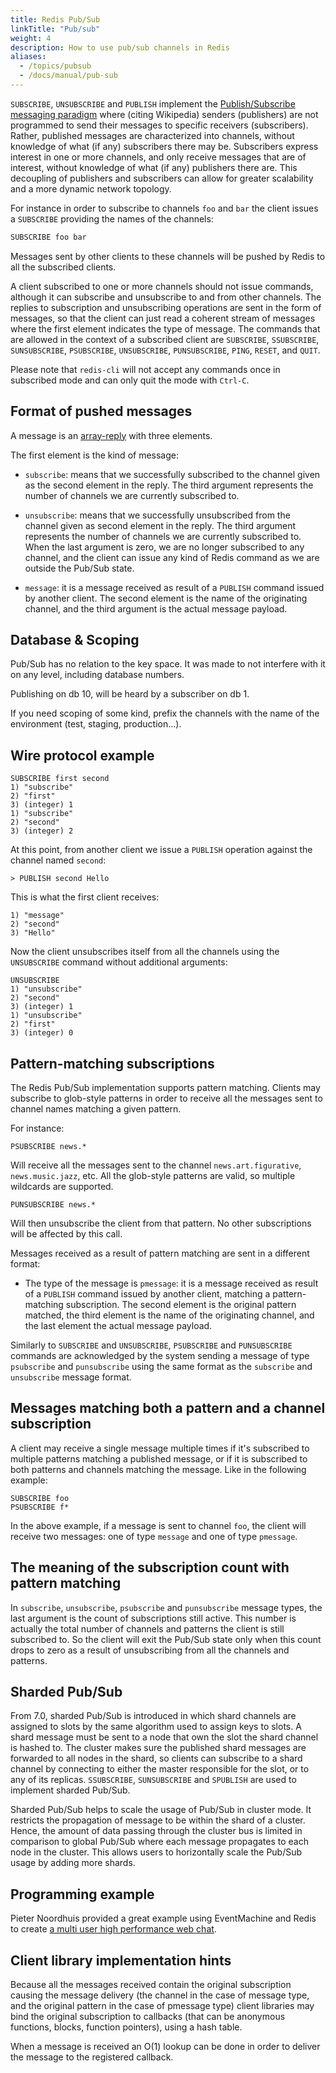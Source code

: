 ```yaml
---
title: Redis Pub/Sub
linkTitle: "Pub/sub"
weight: 4
description: How to use pub/sub channels in Redis
aliases:
  - /topics/pubsub
  - /docs/manual/pub-sub
---
```


`SUBSCRIBE`, `UNSUBSCRIBE` and `PUBLISH`
implement the [Publish/Subscribe messaging
paradigm](http://en.wikipedia.org/wiki/Publish/subscribe) where
(citing Wikipedia) senders (publishers) are not programmed to send
their messages to specific receivers (subscribers). Rather, published
messages are characterized into channels, without knowledge of what (if
any) subscribers there may be. Subscribers express interest in one or
more channels, and only receive messages that are of interest, without
knowledge of what (if any) publishers there are. This decoupling of
publishers and subscribers can allow for greater scalability and a more
dynamic network topology.

For instance in order to subscribe to channels `foo` and `bar` the
client issues a `SUBSCRIBE` providing the names of the channels:

```bash
SUBSCRIBE foo bar
```

Messages sent by other clients to these channels will be pushed by Redis
to all the subscribed clients.

A client subscribed to one or more channels should not issue commands,
although it can subscribe and unsubscribe to and from other channels.
The replies to subscription and unsubscribing operations are sent in
the form of messages, so that the client can just read a coherent
stream of messages where the first element indicates the type of
message. The commands that are allowed in the context of a subscribed
client are `SUBSCRIBE`, `SSUBSCRIBE`, `SUNSUBSCRIBE`, `PSUBSCRIBE`, `UNSUBSCRIBE`, `PUNSUBSCRIBE`, `PING`, `RESET`, and `QUIT`.

Please note that `redis-cli` will not accept any commands once in
subscribed mode and can only quit the mode with `Ctrl-C`.

## Format of pushed messages

A message is an [array-reply](/topics/protocol#array-reply) with three elements.

The first element is the kind of message:

* `subscribe`: means that we successfully subscribed to the channel
given as the second element in the reply. The third argument represents
the number of channels we are currently subscribed to.

* `unsubscribe`: means that we successfully unsubscribed from the
channel given as second element in the reply. The third argument
represents the number of channels we are currently subscribed to. When
the last argument is zero, we are no longer subscribed to any channel,
and the client can issue any kind of Redis command as we are outside the
Pub/Sub state.

* `message`: it is a message received as result of a `PUBLISH` command
issued by another client. The second element is the name of the
originating channel, and the third argument is the actual message
payload.

## Database & Scoping

Pub/Sub has no relation to the key space.
It was made to not interfere with it on any level, including database numbers.

Publishing on db 10, will be heard by a subscriber on db 1.

If you need scoping of some kind, prefix the channels with the name of the
environment (test, staging, production...).

## Wire protocol example

```
SUBSCRIBE first second
1) "subscribe"
2) "first"
3) (integer) 1
1) "subscribe"
2) "second"
3) (integer) 2
```

At this point, from another client we issue a `PUBLISH` operation
against the channel named `second`:

```
> PUBLISH second Hello
```

This is what the first client receives:

```
1) "message"
2) "second"
3) "Hello"
```

Now the client unsubscribes itself from all the channels using the
`UNSUBSCRIBE` command without additional arguments:

```
UNSUBSCRIBE
1) "unsubscribe"
2) "second"
3) (integer) 1
1) "unsubscribe"
2) "first"
3) (integer) 0
```

## Pattern-matching subscriptions

The Redis Pub/Sub implementation supports pattern matching. Clients may
subscribe to glob-style patterns in order to receive all the messages
sent to channel names matching a given pattern.

For instance:

```
PSUBSCRIBE news.*
```

Will receive all the messages sent to the channel `news.art.figurative`,
`news.music.jazz`, etc.
All the glob-style patterns are valid, so multiple wildcards are supported.

```
PUNSUBSCRIBE news.*
```

Will then unsubscribe the client from that pattern.
No other subscriptions will be affected by this call.

Messages received as a result of pattern matching are sent in a
different format:

* The type of the message is `pmessage`: it is a message received
as result of a `PUBLISH` command issued by another client, matching
a pattern-matching subscription. The second element is the original
pattern matched, the third element is the name of the originating
channel, and the last element the actual message payload.

Similarly to `SUBSCRIBE` and `UNSUBSCRIBE`, `PSUBSCRIBE` and
`PUNSUBSCRIBE` commands are acknowledged by the system sending a message
of type `psubscribe` and `punsubscribe` using the same format as the
`subscribe` and `unsubscribe` message format.

## Messages matching both a pattern and a channel subscription

A client may receive a single message multiple times if it's subscribed
to multiple patterns matching a published message, or if it is
subscribed to both patterns and channels matching the message. Like in
the following example:

```
SUBSCRIBE foo
PSUBSCRIBE f*
```

In the above example, if a message is sent to channel `foo`, the client
will receive two messages: one of type `message` and one of type
`pmessage`.

## The meaning of the subscription count with pattern matching

In `subscribe`, `unsubscribe`, `psubscribe` and `punsubscribe`
message types, the last argument is the count of subscriptions still
active. This number is actually the total number of channels and
patterns the client is still subscribed to. So the client will exit
the Pub/Sub state only when this count drops to zero as a result of
unsubscribing from all the channels and patterns.

## Sharded Pub/Sub

From 7.0, sharded Pub/Sub is introduced in which shard channels are assigned to slots by the same algorithm used to assign keys to slots. 
A shard message must be sent to a node that own the slot the shard channel is hashed to. 
The cluster makes sure the published shard messages are forwarded to all nodes in the shard, so clients can subscribe to a shard channel by connecting to either the master responsible for the slot, or to any of its replicas.
`SSUBSCRIBE`, `SUNSUBSCRIBE` and `SPUBLISH` are used to implement sharded Pub/Sub.

Sharded Pub/Sub helps to scale the usage of Pub/Sub in cluster mode. 
It restricts the propagation of message to be within the shard of a cluster. 
Hence, the amount of data passing through the cluster bus is limited in comparison to global Pub/Sub where each message propagates to each node in the cluster.
This allows users to horizontally scale the Pub/Sub usage by adding more shards.
 

## Programming example

Pieter Noordhuis provided a great example using EventMachine
and Redis to create [a multi user high performance web
chat](https://gist.github.com/pietern/348262).

## Client library implementation hints

Because all the messages received contain the original subscription
causing the message delivery (the channel in the case of message type,
and the original pattern in the case of pmessage type) client libraries
may bind the original subscription to callbacks (that can be anonymous
functions, blocks, function pointers), using a hash table.

When a message is received an O(1) lookup can be done in order to
deliver the message to the registered callback.
